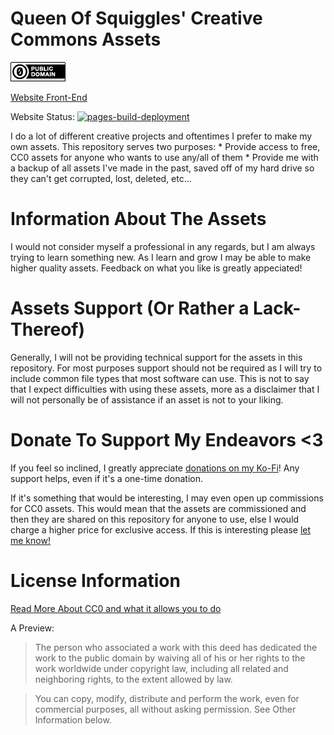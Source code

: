 # Queen Of Squiggles' Creative Commons Assets
<a href="https://creativecommons.org/publicdomain/zero/1.0/">
    <img alt="CC0 Badge Icon", src="./repo-meta-assets/cc0-badge.png">
</a>


[Website Front-End](https://queenofsquiggles.github.io/squiggles-creative-commons-assets/)

Website Status: [![pages-build-deployment](https://github.com/QueenOfSquiggles/squiggles-creative-commons-assets/actions/workflows/pages/pages-build-deployment/badge.svg)](https://github.com/QueenOfSquiggles/squiggles-creative-commons-assets/actions/workflows/pages/pages-build-deployment)

I do a lot of different creative projects and oftentimes I prefer to make my own assets. This repository serves two purposes:
    * Provide access to free, CC0 assets for anyone who wants to use any/all of them
    * Provide me with a backup of all assets I've made in the past, saved off of my hard drive so they can't get corrupted, lost, deleted, etc...

# Information About The Assets

I would not consider myself a professional in any regards, but I am always trying to learn something new. As I learn and grow I may be able to make higher quality assets. Feedback on what you like is greatly appeciated!

# Assets Support (Or Rather a Lack-Thereof)

Generally, I will not be providing technical support for the assets in this repository. For most purposes support should not be required as I will try to include common file types that most software can use. This is not to say that I expect difficulties with using these assets, more as a disclaimer that I will not personally be of assistance if an asset is not to your liking.

# Donate To Support My Endeavors <3

If you feel so inclined, I greatly appreciate [donations on my Ko-Fi](https://ko-fi.com/queenofsquiggles)! Any support helps, even if it's a one-time donation.

If it's something that would be interesting, I may even open up commissions for CC0 assets. This would mean that the assets are commissioned and then they are shared on this repository for anyone to use, else I would charge a higher price for exclusive access. If this is interesting please [let me know!](https://twitter.com/OfSquiggles)

# License Information

[Read More About CC0 and what it allows you to do](https://creativecommons.org/publicdomain/zero/1.0/)

A Preview:
> The person who associated a work with this deed has dedicated the work to the public domain by waiving all of his or her rights to the work worldwide under copyright law, including all related and neighboring rights, to the extent allowed by law.

> You can copy, modify, distribute and perform the work, even for commercial purposes, all without asking permission. See Other Information below.
